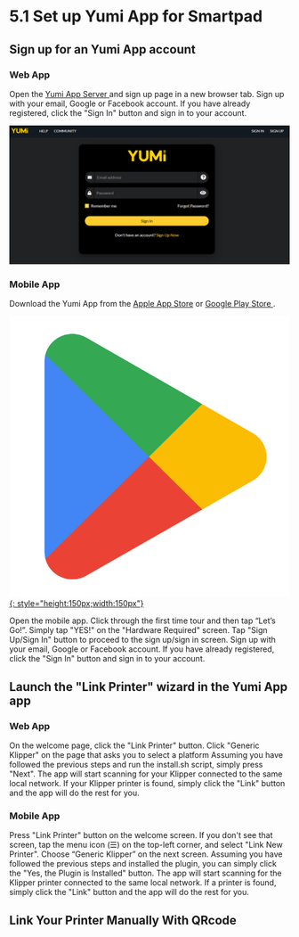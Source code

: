 # 5.1 Set up Yumi App for Smartpad



## Sign up for an Yumi App account

### Web App

Open the [Yumi App Server ](https://app.yumi-lab.com/accounts/login/) and sign up page in a new browser tab.
Sign up with your email, Google or Facebook account. If you have already registered, click the "Sign In" button and sign in to your account.

![yumiapp](/img/KlipperSmartPad/yumiapp/yumiapp001.png)

### Mobile App

Download the Yumi App from the [Apple App Store](https://apps.apple.com/fr/app/yumi-lab/id6477959422) or  [Google Play Store ](https://play.google.com/store/apps/details?id=com.yumilab.android&pcampaignid=web_share).

[![yumiapp](/img/KlipperSmartPad/yumiapp/googleplay001.png){: style="height:150px;width:150px"}](https://play.google.com/store/apps/details?id=com.yumilab.android&pcampaignid=web_share "Redirect to play Store")

Open the mobile app. Click through the first time tour and then tap “Let’s Go!”.
Simply tap "YES!" on the "Hardware Required" screen.
Tap "Sign Up/Sign In" button to proceed to the sign up/sign in screen.
Sign up with your email, Google or Facebook account. If you have already registered, click the "Sign In" button and sign in to your account.


## Launch the "Link Printer" wizard in the Yumi App app

### Web App

On the welcome page, click the "Link Printer" button.
Click "Generic Klipper" on the page that asks you to select a platform
Assuming you have followed the previous steps and run the install.sh script, simply press "Next".
The app will start scanning for your Klipper connected to the same local network.
If your Klipper printer is found, simply click the "Link" button and the app will do the rest for you.

### Mobile App

Press "Link Printer" button on the welcome screen. If you don't see that screen, tap the menu icon (☰) on the top-left corner, and select "Link New Printer".
Choose “Generic Klipper” on the next screen.
Assuming you have followed the previous steps and installed the plugin, you can simply click the "Yes, the Plugin is Installed" button.
The app will start scanning for the Klipper printer connected to the same local network.
If a printer is found, simply click the "Link" button and the app will do the rest for you.


## Link Your Printer Manually With QRcode











